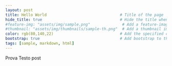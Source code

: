 ```yaml
---
layout: post
title: Hello World                                # Title of the page
hide_title: true                                  # Hide the title when displaying the post, but shown in lists of posts
#feature-img: "assets/img/sample.png"              # Add a feature-image to the post
#thumbnail: "assets/img/thumbnails/sample-th.png"  # Add a thumbnail image on blog view
color: rgb(80,140,22)                             # Add the specified color as feature image, and change link colors in post
bootstrap: true                                   # Add bootstrap to the page
tags: [sample, markdown, html]
---
```



Prova Testo post

